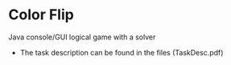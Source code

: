 # Color Flip
Java console/GUI logical game with a solver
- The task description can be found in the files (TaskDesc.pdf)
